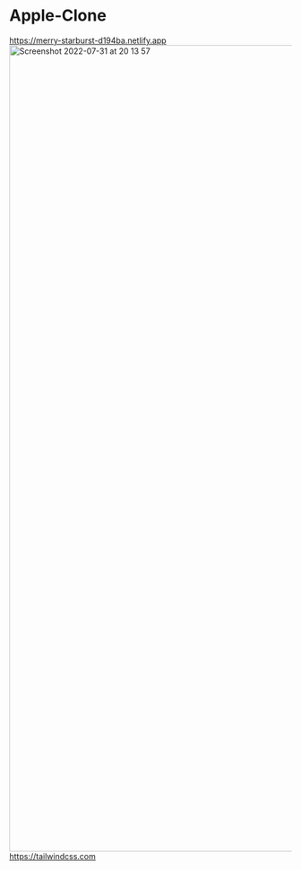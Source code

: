 # Apple-Clone
https://merry-starburst-d194ba.netlify.app
<img width="1440" alt="Screenshot 2022-07-31 at 20 13 57" src="https://user-images.githubusercontent.com/67850663/182031725-f8513688-31e8-4159-b025-674b294ab026.png">
https://tailwindcss.com

